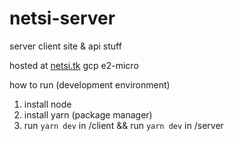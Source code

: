 ﻿# netsi-server
server client site & api stuff

hosted at [netsi.tk](https://netsi.tk)
gcp e2-micro

how to run (development environment)
1. install node
2. install yarn (package manager)
3. run `yarn dev` in /client && run `yarn dev` in /server
